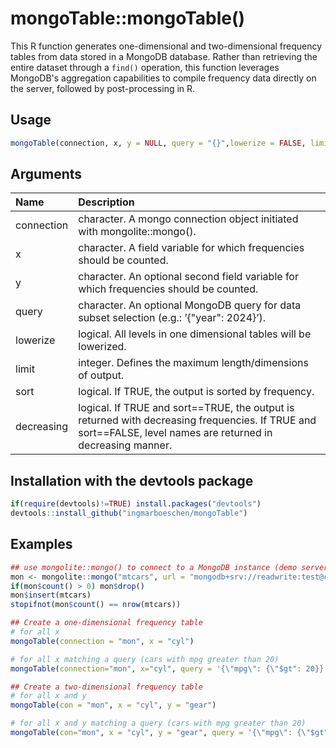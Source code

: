 # mongoTable::mongoTable()

This R function generates one-dimensional and two-dimensional frequency tables from data stored in a MongoDB database. Rather than retrieving the entire dataset through a `find()` operation, this function leverages MongoDB's aggregation capabilities to compile frequency data directly on the server, followed by post-processing in R.

## Usage
```R
mongoTable(connection, x, y = NULL, query = "{}",lowerize = FALSE, limit = NULL, sort = FALSE, decreasing = TRUE)
```

## Arguments

| Name | Description|
| :--- | :--- |
| connection   | character. A mongo connection object initiated with mongolite::mongo().|
| x            |  character. A field variable for which frequencies should be counted.|
| y            |  character. An optional second field variable for which frequencies should be counted.|
| query        |  character. An optional MongoDB query for data subset selection (e.g.: ’{\"year\": 2024}’). |
| lowerize     | logical. All levels in one dimensional tables will be lowerized. |
| limit     | integer. Defines the maximum length/dimensions of output.|
| sort       |  logical. If TRUE, the output is sorted by frequency.|
| decreasing  | logical. If TRUE and sort==TRUE, the output is returned with decreasing frequencies. If TRUE and sort==FALSE, level names are returned in decreasing manner.|

## Installation with the devtools package
```R
if(require(devtools)!=TRUE) install.packages("devtools")
devtools::install_github("ingmarboeschen/mongoTable")
```

## Examples
```R
## use mongolite::mongo() to connect to a MongoDB instance (demo server)
mon <- mongolite::mongo("mtcars", url = "mongodb+srv://readwrite:test@cluster0-84vdt.mongodb.net/test")
if(mon$count() > 0) mon$drop()
mon$insert(mtcars)
stopifnot(mon$count() == nrow(mtcars))

## Create a one-dimensional frequency table
# for all x
mongoTable(connection = "mon", x = "cyl")

# for all x matching a query (cars with mpg greater than 20)
mongoTable(connection="mon", x="cyl", query = '{\"mpg\": {\"$gt": 20}}')

## Create a two-dimensional frequency table
# for all x and y
mongoTable(con = "mon", x = "cyl", y = "gear")

# for all x and y matching a query (cars with mpg greater than 20)
mongoTable(con="mon", x = "cyl", y = "gear", query = '{\"mpg\": {\"$gt": 20}}')

```
